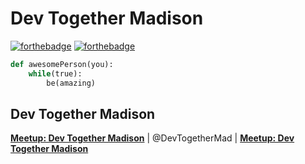 # Dev Together Madison
[![forthebadge](http://forthebadge.com/images/badges/made-with-python.svg)](http://forthebadge.com)
[![forthebadge](https://forthebadge.com/images/badges/built-with-love.svg)](https://forthebadge.com)

```python
def awesomePerson(you):
    while(true):
        be(amazing)
```
## Dev Together Madison
**[Meetup: Dev Together Madison](https://www.meetup.com/DevTogetherMad/)** | @DevTogetherMad | **[Meetup: Dev Together Madison](https://devtogether.co/)**